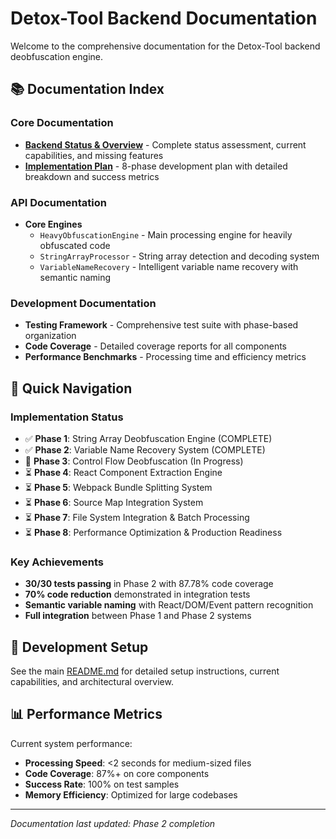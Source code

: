 # Detox-Tool Backend Documentation

Welcome to the comprehensive documentation for the Detox-Tool backend deobfuscation engine.

## 📚 Documentation Index

### Core Documentation
- **[Backend Status & Overview](README.md)** - Complete status assessment, current capabilities, and missing features
- **[Implementation Plan](IMPLEMENTATION_PLAN.md)** - 8-phase development plan with detailed breakdown and success metrics

### API Documentation
- **Core Engines**
  - `HeavyObfuscationEngine` - Main processing engine for heavily obfuscated code
  - `StringArrayProcessor` - String array detection and decoding system
  - `VariableNameRecovery` - Intelligent variable name recovery with semantic naming

### Development Documentation
- **Testing Framework** - Comprehensive test suite with phase-based organization
- **Code Coverage** - Detailed coverage reports for all components
- **Performance Benchmarks** - Processing time and efficiency metrics

## 🚀 Quick Navigation

### Implementation Status
- ✅ **Phase 1**: String Array Deobfuscation Engine (COMPLETE)
- ✅ **Phase 2**: Variable Name Recovery System (COMPLETE)  
- 🚧 **Phase 3**: Control Flow Deobfuscation (In Progress)
- ⏳ **Phase 4**: React Component Extraction Engine
- ⏳ **Phase 5**: Webpack Bundle Splitting System
- ⏳ **Phase 6**: Source Map Integration System
- ⏳ **Phase 7**: File System Integration & Batch Processing
- ⏳ **Phase 8**: Performance Optimization & Production Readiness

### Key Achievements
- **30/30 tests passing** in Phase 2 with 87.78% code coverage
- **70% code reduction** demonstrated in integration tests
- **Semantic variable naming** with React/DOM/Event pattern recognition
- **Full integration** between Phase 1 and Phase 2 systems

## 🔧 Development Setup

See the main [README.md](README.md) for detailed setup instructions, current capabilities, and architectural overview.

## 📊 Performance Metrics

Current system performance:
- **Processing Speed**: <2 seconds for medium-sized files
- **Code Coverage**: 87%+ on core components
- **Success Rate**: 100% on test samples
- **Memory Efficiency**: Optimized for large codebases

---

*Documentation last updated: Phase 2 completion*